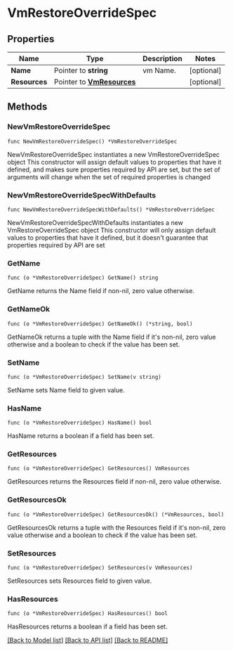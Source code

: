 # VmRestoreOverrideSpec

## Properties

Name | Type | Description | Notes
------------ | ------------- | ------------- | -------------
**Name** | Pointer to **string** | vm Name. | [optional] 
**Resources** | Pointer to [**VmResources**](VmResources.md) |  | [optional] 

## Methods

### NewVmRestoreOverrideSpec

`func NewVmRestoreOverrideSpec() *VmRestoreOverrideSpec`

NewVmRestoreOverrideSpec instantiates a new VmRestoreOverrideSpec object
This constructor will assign default values to properties that have it defined,
and makes sure properties required by API are set, but the set of arguments
will change when the set of required properties is changed

### NewVmRestoreOverrideSpecWithDefaults

`func NewVmRestoreOverrideSpecWithDefaults() *VmRestoreOverrideSpec`

NewVmRestoreOverrideSpecWithDefaults instantiates a new VmRestoreOverrideSpec object
This constructor will only assign default values to properties that have it defined,
but it doesn't guarantee that properties required by API are set

### GetName

`func (o *VmRestoreOverrideSpec) GetName() string`

GetName returns the Name field if non-nil, zero value otherwise.

### GetNameOk

`func (o *VmRestoreOverrideSpec) GetNameOk() (*string, bool)`

GetNameOk returns a tuple with the Name field if it's non-nil, zero value otherwise
and a boolean to check if the value has been set.

### SetName

`func (o *VmRestoreOverrideSpec) SetName(v string)`

SetName sets Name field to given value.

### HasName

`func (o *VmRestoreOverrideSpec) HasName() bool`

HasName returns a boolean if a field has been set.

### GetResources

`func (o *VmRestoreOverrideSpec) GetResources() VmResources`

GetResources returns the Resources field if non-nil, zero value otherwise.

### GetResourcesOk

`func (o *VmRestoreOverrideSpec) GetResourcesOk() (*VmResources, bool)`

GetResourcesOk returns a tuple with the Resources field if it's non-nil, zero value otherwise
and a boolean to check if the value has been set.

### SetResources

`func (o *VmRestoreOverrideSpec) SetResources(v VmResources)`

SetResources sets Resources field to given value.

### HasResources

`func (o *VmRestoreOverrideSpec) HasResources() bool`

HasResources returns a boolean if a field has been set.


[[Back to Model list]](../README.md#documentation-for-models) [[Back to API list]](../README.md#documentation-for-api-endpoints) [[Back to README]](../README.md)



